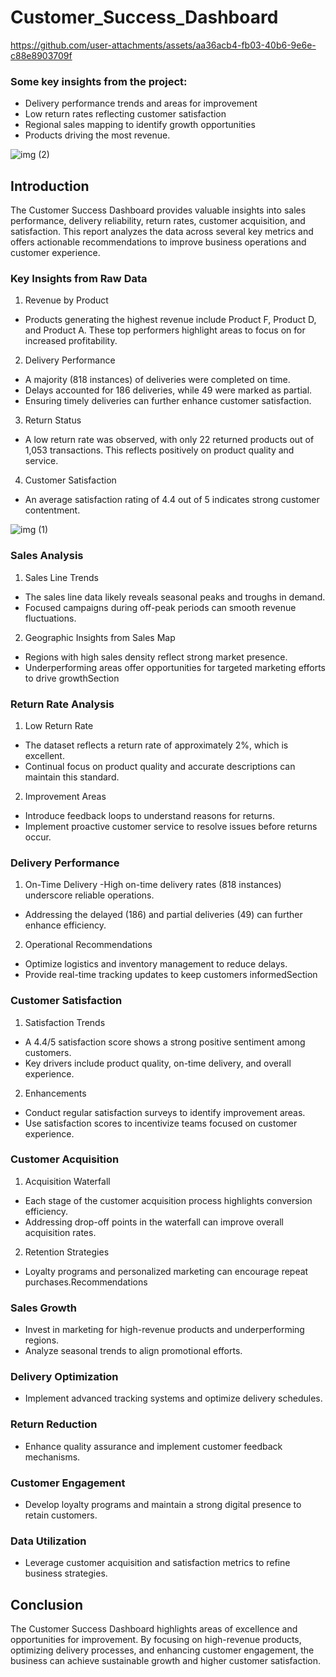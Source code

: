 # Customer_Success_Dashboard

https://github.com/user-attachments/assets/aa36acb4-fb03-40b6-9e6e-c88e8903709f

### Some key insights from the project:

- Delivery performance trends and areas for improvement 
- Low return rates reflecting customer satisfaction 
- Regional sales mapping to identify growth opportunities
- Products driving the most revenue.

![img (2)](https://github.com/user-attachments/assets/48dd4683-4f9a-4f57-a8ce-eb3b7ffd0aac)

## Introduction
The Customer Success Dashboard provides valuable insights into sales performance, delivery reliability, return rates, customer acquisition, and satisfaction. This report analyzes the data across several key metrics and offers actionable recommendations to improve business operations and customer experience.
### Key Insights from Raw Data
1. Revenue by Product
 - Products generating the highest revenue include Product F, Product D, and Product A. These top performers highlight areas to focus on for increased profitability.
2. Delivery Performance
 - A majority (818 instances) of deliveries were completed on time.
 - Delays accounted for 186 deliveries, while 49 were marked as partial.
 - Ensuring timely deliveries can further enhance customer satisfaction.
3. Return Status
 - A low return rate was observed, with only 22 returned products out of 1,053 transactions. This reflects positively on product quality and service.
4. Customer Satisfaction
 - An average satisfaction rating of 4.4 out of 5 indicates strong customer contentment.


![img (1)](https://github.com/user-attachments/assets/b34305dc-93ff-446f-99fb-0b573d4b8de5)

### Sales Analysis
1. Sales Line Trends
 - The sales line data likely reveals seasonal peaks and troughs in demand.
 - Focused campaigns during off-peak periods can smooth revenue fluctuations.

2. Geographic Insights from Sales Map
 - Regions with high sales density reflect strong market presence.
 - Underperforming areas offer opportunities for targeted marketing efforts to drive growthSection

### Return Rate Analysis
1. Low Return Rate
 - The dataset reflects a return rate of approximately 2%, which is excellent.
 - Continual focus on product quality and accurate descriptions can maintain this standard.

2. Improvement Areas
 - Introduce feedback loops to understand reasons for returns.
 - Implement proactive customer service to resolve issues before returns occur.

### Delivery Performance
1. On-Time Delivery
 -High on-time delivery rates (818 instances) underscore reliable operations.
 - Addressing the delayed (186) and partial deliveries (49) can further enhance efficiency.

2. Operational Recommendations
 - Optimize logistics and inventory management to reduce delays.
 - Provide real-time tracking updates to keep customers informedSection 

### Customer Satisfaction
1. Satisfaction Trends
- A 4.4/5 satisfaction score shows a strong positive sentiment among customers.
- Key drivers include product quality, on-time delivery, and overall experience.

2. Enhancements
 - Conduct regular satisfaction surveys to identify improvement areas.
 - Use satisfaction scores to incentivize teams focused on customer experience.

### Customer Acquisition
1. Acquisition Waterfall
 - Each stage of the customer acquisition process highlights conversion efficiency.
 - Addressing drop-off points in the waterfall can improve overall acquisition rates.

2. Retention Strategies
 - Loyalty programs and personalized marketing can encourage repeat purchases.Recommendations

### Sales Growth
 - Invest in marketing for high-revenue products and underperforming regions.
 - Analyze seasonal trends to align promotional efforts.

### Delivery Optimization
 - Implement advanced tracking systems and optimize delivery schedules.

### Return Reduction
 - Enhance quality assurance and implement customer feedback mechanisms.
### Customer Engagement
 - Develop loyalty programs and maintain a strong digital presence to retain customers.
### Data Utilization
 - Leverage customer acquisition and satisfaction metrics to refine business strategies.

## Conclusion
The Customer Success Dashboard highlights areas of excellence and opportunities for improvement. By focusing on high-revenue products, optimizing delivery processes, and enhancing customer engagement, the business can achieve sustainable growth and higher customer satisfaction.
